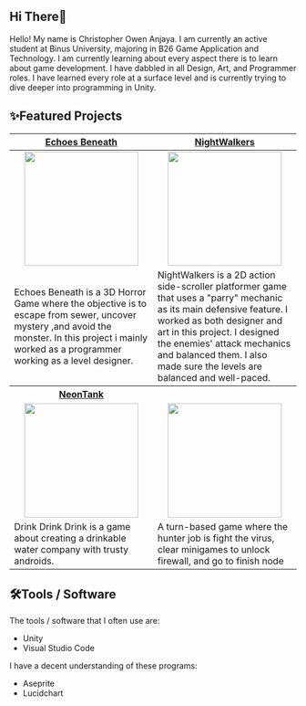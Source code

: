## Hi There👋
Hello! My name is Christopher Owen Anjaya. I am currently an active student at Binus University, majoring in B26 Game Application and Technology. I am currently learning about every aspect there is to learn about game development. I have dabbled in all Design, Art, and Programmer roles. I have learned every role at a surface level and is currently trying to dive deeper into programming in Unity.


## ✨Featured Projects
<table>
    <tr>
      <th width="500px" align="center"> <a href="https://github.com/Redacted-Studio/HorrorGame">Echoes Beneath</th>
      <th width="500px" align="center"> <a href="https://github.com/817r/LegionGoJam">NightWalkers</th>
    </tr>
  <tbody>
  <tr width="500px" align="center">
  <td><img src="https://github.com/user-attachments/assets/2be270e9-a073-4033-9f04-e94828dda4e4"
height="200px"></td>
  <td><img src="https://github.com/user-attachments/assets/3d852ab0-cb17-45fa-ba10-9cecc6d1563c" height="200px"></td>
  </tr>
  
  <tr width="500px">
    <td>Echoes Beneath is a 3D Horror Game where the objective is to escape from sewer, uncover mystery ,and avoid the monster. In this project i mainly worked as a programmer working as a level designer.</td>
    <td>NightWalkers is a 2D action side-scroller platformer game that uses a "parry" mechanic as its main defensive feature. I worked as both designer and art in this project. I designed the enemies' attack mechanics and balanced them. I also made sure the levels are balanced and well-paced.</td>
  </tr>
  <tr>
    <th width="500px"> <a href="">NeonTank</th>
    <th width="500px"> <a href=""></th>
  </tr>
      
  <tr width="500px" align="center">
    <td><img src="" height="200px"></td>
    <td><img src="" height="200px"></td>
  </tr>
    
  <tr width="500px">
      <td>Drink Drink Drink is a game about creating a drinkable water company with trusty androids.</td>
      <td>A turn-based game where the hunter job is fight the virus, clear minigames to unlock firewall, and go to finish node</td>
  </tr>
  </tbody>
</table>

## 🛠️Tools / Software
The tools / software that I often use are:
- Unity
- Visual Studio Code

I have a decent understanding of these programs:
- Aseprite
- Lucidchart
